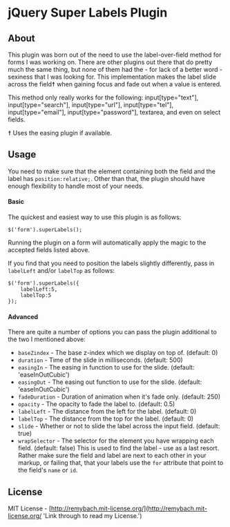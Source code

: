 # jQuery Super Labels Plugin

## About

This plugin was born out of the need to use the label-over-field method for forms I was working on. There are other plugins out there that do pretty much the same thing, but none of them had the - for lack of a better word - sexiness that I was looking for. This implementation makes the label slide across the field☨ when gaining focus and fade out when a value is entered.

This method only really works for the following: input[type="text"], input[type="search"], input[type="url"], input[type="tel"], input[type="email"], input[type="password"], textarea, and even on select fields.

☨ Uses the easing plugin if available.

## Usage

You need to make sure that the element containing both the field and the label has `position:relative;`. Other than that, the plugin should have enough flexibility to handle most of your needs.

#### Basic

The quickest and easiest way to use this plugin is as follows:

	$('form').superLabels();

Running the plugin on a form will automatically apply the magic to the accepted fields listed above.

If you find that you need to position the labels slightly differently, pass in `labelLeft` and/or `labelTop` as follows:

	$('form').superLabels({
		labelLeft:5,
		labelTop:5
	});

#### Advanced

There are quite a number of options you can pass the plugin additional to the two I mentioned above:

* `baseZindex` - The base z-index which we display on top of. (default: 0)
* `duration` - Time of the slide in milliseconds. (default: 500)
* `easingIn` -  The easing in function to use for the slide. (default: 'easeInOutCubic')
* `easingOut` -  The easing out function to use for the slide. (default: 'easeInOutCubic')
* `fadeDuration` - Duration of animation when it's fade only. (default: 250)
* `opacity` - The opacity to fade the label to. (default: 0.5)
* `labelLeft` - The distance from the left for the label. (default: 0)
* `labelTop` - The distance from the top for the label. (default: 0)
* `slide` - Whether or not to slide the label across the input field. (default: true)
* `wrapSelector` - The selector for the element you have wrapping each field. (default: false)
		This is used to find the label - use as a last resort. Rather make sure the field and label are next to each other in your markup, or failing that, that your labels use the `for` attribute that point to the field's `name` or `id`.

License
-------

MIT License - [http://remybach.mit-license.org/](http://remybach.mit-license.org/ 'Link through to read my License.')